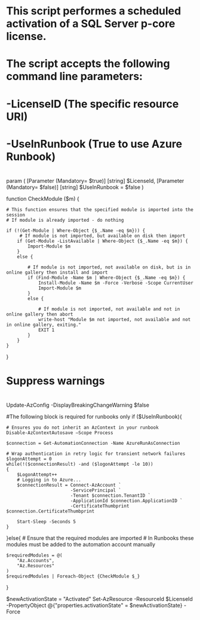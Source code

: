 #
# This script performes a scheduled activation of a SQL Server p-core license.
#
# The script accepts the following command line parameters:
#
# -LicenseID            (The specific resource URI)
# -UseInRunbook         (True to use Azure Runbook)
#

param (
    [Parameter (Mandatory= $true)]
    [string] $LicenseId,
    [Parameter (Mandatory= $false)]
    [string] $UseInRunbook = $false
)

function CheckModule ($m) {

    # This function ensures that the specified module is imported into the session
    # If module is already imported - do nothing

    if (!(Get-Module | Where-Object {$_.Name -eq $m})) {
         # If module is not imported, but available on disk then import
        if (Get-Module -ListAvailable | Where-Object {$_.Name -eq $m}) {
            Import-Module $m
        }
        else {

            # If module is not imported, not available on disk, but is in online gallery then install and import
            if (Find-Module -Name $m | Where-Object {$_.Name -eq $m}) {
                Install-Module -Name $m -Force -Verbose -Scope CurrentUser
                Import-Module $m
            }
            else {

                # If module is not imported, not available and not in online gallery then abort
                write-host "Module $m not imported, not available and not in online gallery, exiting."
                EXIT 1
            }
        }
    }
}

#
# Suppress warnings
#
Update-AzConfig -DisplayBreakingChangeWarning $false

#The following block is required for runbooks only
if ($UseInRunbook){

    # Ensures you do not inherit an AzContext in your runbook
    Disable-AzContextAutosave –Scope Process

    $connection = Get-AutomationConnection -Name AzureRunAsConnection

    # Wrap authentication in retry logic for transient network failures
    $logonAttempt = 0
    while(!($connectionResult) -and ($logonAttempt -le 10))
    {
        $LogonAttempt++
        # Logging in to Azure...
        $connectionResult = Connect-AzAccount `
                            -ServicePrincipal `
                            -Tenant $connection.TenantID `
                            -ApplicationId $connection.ApplicationID `
                            -CertificateThumbprint $connection.CertificateThumbprint

        Start-Sleep -Seconds 5
    }
}else{
    # Ensure that the required modules are imported
    # In Runbooks these modules must be added to the automation account manually

    $requiredModules = @(
        "Az.Accounts",
        "Az.Resources"
    )
    $requiredModules | Foreach-Object {CheckModule $_}
}

$newActivationState = "Activated"
Set-AzResource -ResourceId $LicenseId -PropertyObject @{"properties.activationState" = $newActivationState} -Force


